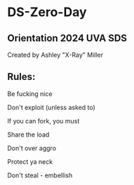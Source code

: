 # DS-Zero-Day
## Orientation 2024 UVA SDS

Created by Ashley "X-Ray" Miller


## Rules:

Be fucking nice

Don't exploit (unless asked to)

If you can fork, you must

Share the load

Don't over aggro

Protect ya neck

Don't steal - embellish
